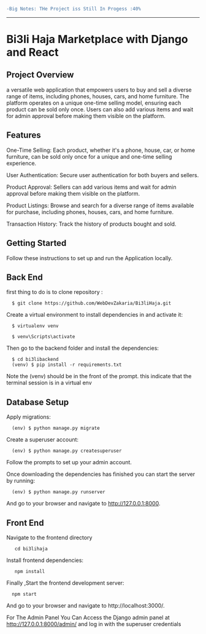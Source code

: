 ```diff
-Big Notes: THe Project iss Still In Progess :40% 
```
<hr/>
<h1> Bi3li Haja Marketplace with Django and React </h1>

<h2>Project Overview</h2>

a versatile web application that empowers users to buy and sell a diverse range of items, including phones, houses, cars, and home furniture. 
The platform operates on a unique one-time selling model, 
ensuring each product can be sold only once. Users can also add various items and wait for admin approval before making them visible on the platform.

<h2>Features</h2>


One-Time Selling: Each product, whether it's a phone, house, car, or home furniture, can be sold only once for a unique and one-time selling experience.

User Authentication: Secure user authentication for both buyers and sellers.

Product Approval: Sellers can add various items and wait for admin approval before making them visible on the platform.

Product Listings: Browse and search for a diverse range of items available for purchase, including phones, houses, cars, and home furniture.

Transaction History: Track the history of products bought and sold.

<h2>Getting Started</h2>

Follow these instructions to set up and run the  Application locally.

<h2>Back End </h2>

first thing to do is to clone repository :

      $ git clone https://github.com/WebDevZakaria/Bi3liHaja.git
 
Create a virtual environment to install dependencies in and activate it:

      $ virtualenv venv

      $ venv\Scripts\activate

      
Then go to the backend folder and  install the dependencies:

      $ cd bi3libackend
      (venv) $ pip install -r requirements.txt
      
Note the (venv) should be in the front of the prompt. this indicate that the terminal session is in a virtual env

<h2>Database Setup</h2>

Apply migrations:

      (env) $ python manage.py migrate

Create a superuser account:

      (env) $ python manage.py createsuperuser
      
Follow the prompts to set up your admin account.

Once downloading the dependencies has finished you can start the server by running:

      (env) $ python manage.py runserver

And go to your browser and navigate to http://127.0.0.1:8000.


<h2>Front End </h2>

Navigate to the frontend directory


       cd bi3lihaja

Install frontend dependencies:


       npm install 
       

Finally ,Start the frontend development server:


      npm start


And go to your browser and navigate to http://localhost:3000/.   



For The Admin Panel You Can Access the Django admin panel at http://127.0.0.1:8000/admin/ and log in with the superuser credentials







